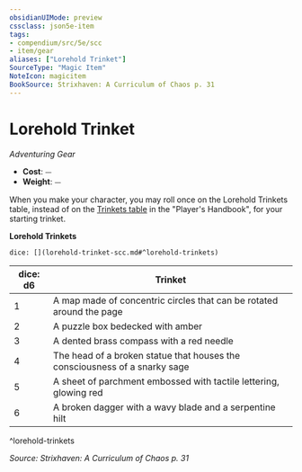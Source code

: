 ```yaml
---
obsidianUIMode: preview
cssclass: json5e-item
tags:
- compendium/src/5e/scc
- item/gear
aliases: ["Lorehold Trinket"]
SourceType: "Magic Item"
NoteIcon: magicitem
BookSource: Strixhaven: A Curriculum of Chaos p. 31
---
```

# Lorehold Trinket
*Adventuring Gear*  

- **Cost**: ⏤
- **Weight**: ⏤

When you make your character, you may roll once on the Lorehold Trinkets table, instead of on the [Trinkets table](/2-Mechanics/CLI/items/trinket.md) in the "Player's Handbook", for your starting trinket.

**Lorehold Trinkets**

`dice: [](lorehold-trinket-scc.md#^lorehold-trinkets)`

| dice: d6 | Trinket |
|----------|---------|
| 1 | A map made of concentric circles that can be rotated around the page |
| 2 | A puzzle box bedecked with amber |
| 3 | A dented brass compass with a red needle |
| 4 | The head of a broken statue that houses the consciousness of a snarky sage |
| 5 | A sheet of parchment embossed with tactile lettering, glowing red |
| 6 | A broken dagger with a wavy blade and a serpentine hilt |
^lorehold-trinkets

*Source: Strixhaven: A Curriculum of Chaos p. 31*